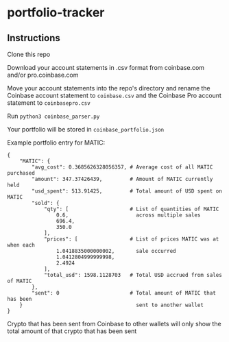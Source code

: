 # portfolio-tracker

## Instructions

Clone this repo

Download your account statements in .csv format from coinbase.com and/or pro.coinbase.com

Move your account statements into the repo's directory and rename the Coinbase account statement to `coinbase.csv` and the Coinbase Pro account statement to `coinbasepro.csv`

Run `python3 coinbase_parser.py`

Your portfolio will be stored in `coinbase_portfolio.json`

Example portfolio entry for MATIC:
```
{
	"MATIC": {
        "avg_cost": 0.3685626328056357, # Average cost of all MATIC purchased
        "amount": 347.37426439, 		# Amount of MATIC currently held
        "usd_spent": 513.91425,			# Total amount of USD spent on MATIC
        "sold": {
            "qty": [					# List of quantities of MATIC
                0.6,					  across multiple sales
                696.4,
                350.0
            ],
            "prices": [					# List of prices MATIC was at when each
                1.0418835000000002,		  sale occurred
                1.0412804999999998,
                2.4924
            ],
            "total_usd": 1598.1128703	# Total USD accrued from sales of MATIC
        },
        "sent": 0						# Total amount of MATIC that has been
    }									  sent to another wallet
}
```

Crypto that has been sent from Coinbase to other wallets will only show the total amount of that crypto that has been sent